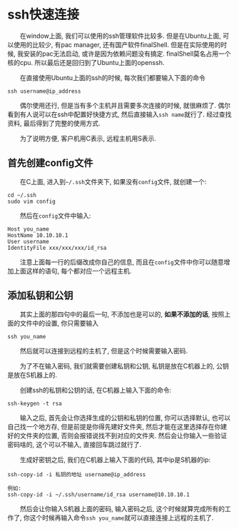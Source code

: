 

# ssh快速连接

&emsp;&emsp;在window上面, 我们可以使用的ssh管理软件比较多. 但是在Ubuntu上面, 可以使用的比较少, 有pac manager, 还有国产软件finalShell. 但是在实际使用的时候, 我安装的pac无法启动, 或许是因为依赖问题没有搞定. finalShell莫名占用一个核的cpu. 所以最后还是回归到了Ubuntu上面的openssh.

&emsp;&emsp;在直接使用Ubuntu上面的ssh的时候, 每次我们都要输入下面的命令

```
ssh username@ip_address
```

&emsp;&emsp;偶尔使用还行, 但是当有多个主机并且需要多次连接的时候, 就很麻烦了. 偶尔看到有人说可以在ssh中配置好快捷方式, 然后直接输入`ssh name`就行了. 经过查找资料, 最后得到了完整的使用方式. 

&emsp;&emsp;为了说明方便, 客户机用C表示, 远程主机用S表示.

## 首先创建config文件

&emsp;&emsp;在C上面, 进入到`~/.ssh`文件夹下, 如果没有`config`文件, 就创建一个:

```
cd ~/.ssh
sudo vim config
```

&emsp;&emsp;然后在`config`文件中输入:

```
Host you_name
HostName 10.10.10.1
User username
IdentityFile xxx/xxx/xxx/id_rsa
```

&emsp;&emsp;注意上面每一行的后缀改成你自己的信息, 而且在`config`文件中你可以随意增加上面这样的语句, 每个都对应一个远程主机.

## 添加私钥和公钥

&emsp;&emsp;其实上面的那四句中的最后一句, 不添加也是可以的, **如果不添加的话**, 按照上面的文件中的设置, 你只需要输入

```
ssh you_name
```

&emsp;&emsp;然后就可以连接到远程的主机了, 但是这个时候需要输入密码. 

&emsp;&emsp;为了不在输入密码, 我们就需要创建私钥和公钥, 私钥是放在C机器上的, 公钥是放在S机器上的.

&emsp;&emsp;创建ssh的私钥和公钥的话, 在C机器上输入下面的命令:

```
ssh-keygen -t rsa  
```

&emsp;&emsp;输入之后, 首先会让你选择生成的公钥和私钥的位置, 你可以选择默认, 也可以自己找一个地方存, 但是前提是你得先建好文件夹, 然后才能在这里选择存在你建好的文件夹的位置, 否则会报错说找不到对应的文件夹. 然后会让你输入一些验证密码啥的, 这个可以不输入, 直接回车跳过就行了.

&emsp;&emsp;生成好密钥之后, 我们在C机器上输入下面的代码, 其中ip是S机器的ip:

```
ssh-copy-id -i 私钥的地址 username@ip_address

例如:
ssh-copy-id -i ~/.ssh/username/id_rsa username@10.10.10.1
```

&emsp;&emsp;然后会让你输入S机器上面的密码, 输入密码之后, 这个时候就算完成所有的工作了, 你这个时候再输入命令`ssh you_name`就可以直接连接上远程的主机了.





